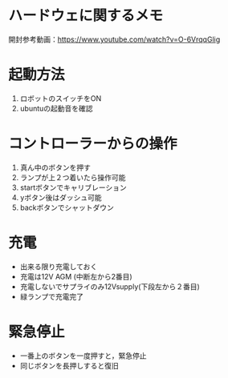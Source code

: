 # ハードウェに関するメモ

開封参考動画：https://www.youtube.com/watch?v=O-6VrqqGlig

# 起動方法
1. ロボットのスイッチをON
1. ubuntuの起動音を確認

# コントローラーからの操作
1. 真ん中のボタンを押す
1. ランプが上２つ着いたら操作可能
1. startボタンでキャリブレーション
1. yボタン後はダッシュ可能
1. backボタンでシャットダウン

# 充電
- 出来る限り充電しておく
- 充電は12V AGM (中断左から2番目)
- 充電しないでサプライのみ12Vsupply(下段左から２番目)
- 緑ランプで充電完了

# 緊急停止
- 一番上のボタンを一度押すと，緊急停止
- 同じボタンを長押しすると復旧
